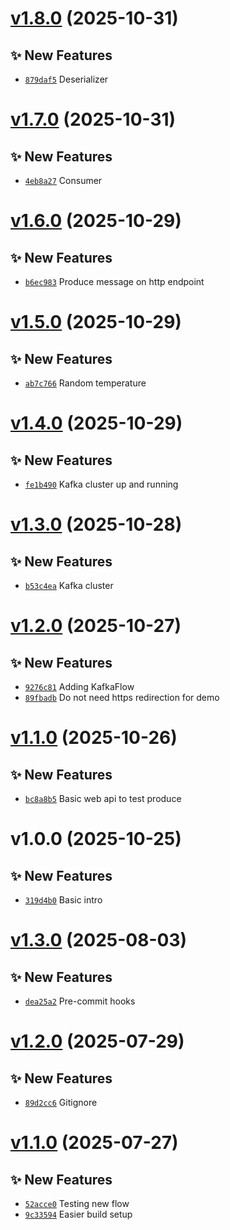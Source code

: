 # [v1.8.0](https://github.com/fredrkl/eda-consume-produce-demo/compare/v1.7.0...v1.8.0) (2025-10-31)

## ✨ New Features
- [`879daf5`](https://github.com/fredrkl/eda-consume-produce-demo/commit/879daf5)  Deserializer

# [v1.7.0](https://github.com/fredrkl/eda-consume-produce-demo/compare/v1.6.0...v1.7.0) (2025-10-31)

## ✨ New Features
- [`4eb8a27`](https://github.com/fredrkl/eda-consume-produce-demo/commit/4eb8a27)  Consumer

# [v1.6.0](https://github.com/fredrkl/eda-consume-produce-demo/compare/v1.5.0...v1.6.0) (2025-10-29)

## ✨ New Features
- [`b6ec983`](https://github.com/fredrkl/eda-consume-produce-demo/commit/b6ec983)  Produce message on http endpoint

# [v1.5.0](https://github.com/fredrkl/eda-consume-produce-demo/compare/v1.4.0...v1.5.0) (2025-10-29)

## ✨ New Features
- [`ab7c766`](https://github.com/fredrkl/eda-consume-produce-demo/commit/ab7c766)  Random temperature

# [v1.4.0](https://github.com/fredrkl/eda-consume-produce-demo/compare/v1.3.0...v1.4.0) (2025-10-29)

## ✨ New Features
- [`fe1b490`](https://github.com/fredrkl/eda-consume-produce-demo/commit/fe1b490)  Kafka cluster up and running

# [v1.3.0](https://github.com/fredrkl/eda-consume-produce-demo/compare/v1.2.0...v1.3.0) (2025-10-28)

## ✨ New Features
- [`b53c4ea`](https://github.com/fredrkl/eda-consume-produce-demo/commit/b53c4ea)  Kafka cluster

# [v1.2.0](https://github.com/fredrkl/eda-consume-produce-demo/compare/v1.1.0...v1.2.0) (2025-10-27)

## ✨ New Features
- [`9276c81`](https://github.com/fredrkl/eda-consume-produce-demo/commit/9276c81)  Adding KafkaFlow 
- [`89fbadb`](https://github.com/fredrkl/eda-consume-produce-demo/commit/89fbadb)  Do not need https redirection for demo

# [v1.1.0](https://github.com/fredrkl/eda-consume-produce-demo/compare/v1.0.0...v1.1.0) (2025-10-26)

## ✨ New Features
- [`bc8a8b5`](https://github.com/fredrkl/eda-consume-produce-demo/commit/bc8a8b5)  Basic web api to test produce

# v1.0.0 (2025-10-25)

## ✨ New Features
- [`319d4b0`](https://github.com/fredrkl/eda-consume-produce-demo/commit/319d4b0)  Basic intro

# [v1.3.0](https://github.com/fredrkl/template-base/compare/v1.2.0...v1.3.0) (2025-08-03)

## ✨ New Features
- [`dea25a2`](https://github.com/fredrkl/template-base/commit/dea25a2)  Pre-commit hooks

# [v1.2.0](https://github.com/fredrkl/template-base/compare/v1.1.0...v1.2.0) (2025-07-29)

## ✨ New Features
- [`89d2cc6`](https://github.com/fredrkl/template-base/commit/89d2cc6)  Gitignore

# [v1.1.0](https://github.com/fredrkl/template-base/compare/v1.0.0...v1.1.0) (2025-07-27)

## ✨ New Features
- [`52acce0`](https://github.com/fredrkl/template-base/commit/52acce0)  Testing new flow 
- [`9c33594`](https://github.com/fredrkl/template-base/commit/9c33594)  Easier build setup
